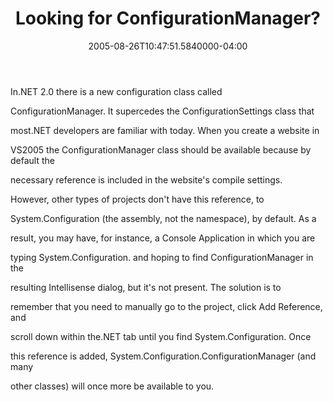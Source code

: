 ﻿---
title: Looking for ConfigurationManager?
date: "2005-08-26T10:47:51.5840000-04:00"
description: In.NET 2.0 there is a new configuration class called ConfigurationManager.
featuredImage: /img/default-post-image.jpg
---

In.NET 2.0 there is a new configuration class called

ConfigurationManager. It supercedes the ConfigurationSettings class that

most.NET developers are familiar with today. When you create a website in

VS2005 the ConfigurationManager class should be available because by default the

necessary reference is included in the website's compile settings.

However, other types of projects don't have this reference, to

System.Configuration (the assembly, not the namespace), by default. As a

result, you may have, for instance, a Console Application in which you are

typing System.Configuration. and hoping to find ConfigurationManager in the

resulting Intellisense dialog, but it's not present. The solution is to

remember that you need to manually go to the project, click Add Reference, and

scroll down within the.NET tab until you find System.Configuration. Once

this reference is added, System.Configuration.ConfigurationManager (and many

other classes) will once more be available to you.

